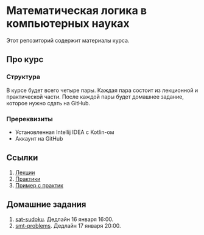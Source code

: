 # Математическая логика в компьютерных науках

Этот репозиторий содержит материалы курса.

## Про курс

### Структура

В курсе будет всего четыре пары. Каждая пара состоит из лекционной и практической части.
После каждой пары будет домашнее задание, которое нужно сдать на GitHub.

### Пререквизиты

- Установленная Intellij IDEA с Kotlin-ом
- Аккаунт на GitHub

## Ссылки

1. [Лекции](./lectures)
2. [Практики](./practices)
3. [Пример с практик](./examples)

## Домашние задания

1. [sat-sudoku](https://classroom.github.com/a/bQTzX2om). Дедлайн 16 января 16:00.
2. [smt-problems](https://classroom.github.com/a/oxPrjirN). Дедлайн 17 января 20:00.